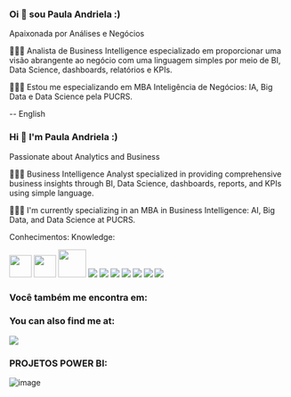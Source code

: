 ### Oi 👋 sou Paula Andriela  :)
Apaixonada por Análises e Negócios 

👩🏻‍💻 Analista de Business Intelligence especializado em proporcionar uma visão abrangente ao negócio com uma linguagem simples por meio de BI, Data Science, dashboards, relatórios e KPIs.

👩🏻‍🎓 Estou me especializando em MBA Inteligência de Negócios: IA, Big Data e Data Science pela PUCRS.

--
English

### Hi 👋 I'm Paula Andriela :)
Passionate about Analytics and Business

👩🏻‍💻 Business Intelligence Analyst specialized in providing comprehensive business insights through BI, Data Science, dashboards, reports, and KPIs using simple language.

👩🏻‍🎓 I'm currently specializing in an MBA in Business Intelligence: AI, Big Data, and Data Science at PUCRS.

Conhecimentos:
Knowledge:
<div display = "inline">
 <img height="40" width="40" src="https://cdn.jsdelivr.net/gh/devicons/devicon@latest/icons/figma/figma-original.svg" />
            

  <img height="40" width="40" src="https://cdn.jsdelivr.net/gh/devicons/devicon@latest/icons/amazonwebservices/amazonwebservices-plain-wordmark.svg" />
 


  <img height="50" width="50" src="https://cdn.jsdelivr.net/gh/devicons/devicon@latest/icons/python/python-plain-wordmark.svg" />

   <img src="https://img.shields.io/badge/mysql-%2300f.svg?style=for-the-badge&logo=mysql&logoColor=white">
   <img src=" https://img.shields.io/badge/pandas-%23150458.svg?style=for-the-badge&logo=pandas&logoColor=white">
   <img src="https://img.shields.io/badge/power_bi-F2C811?style=for-the-badge&logo=powerbi&logoColor=black">
   <img src="https://img.shields.io/badge/google_bigquery-4285F4?style=for-the-badge&logo=google-cloud&logoColor=white">
   <img src="https://img.shields.io/badge/Looker-189AB4?style=for-the-badge&logo=looker&logoColor=white">
   <img src="https://img.shields.io/badge/Visual_Studio_Code-007ACC?style=for-the-badge&logo=visual-studio-code&logoColor=white">
   <img src="https://img.shields.io/badge/Excel-217346?style=for-the-badge&logo=microsoft-excel&logoColor=white">

   


  </div>


 
 ### Você também me encontra em:
 ### You can also find me at:
 
 
 <a href="https://www.linkedin.com/in/paula-andriela-luz-077713a7"> 
 <img src="https://img.shields.io/badge/linkedin-%230077B5.svg?style=for-the-badge&logo=linkedin&logoColor=white" /> 
 </a>
 
### PROJETOS POWER BI:

![image](https://github.com/PaulaAndriela/PaulaAndriela/assets/161093814/e7ced362-a25d-417a-bb45-858152be23c4)

